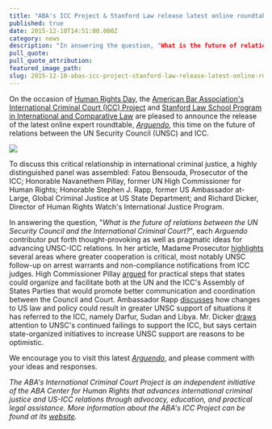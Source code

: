 ```yaml
---
title: "ABA's ICC Project & Stanford Law release latest online roundtable, Arguendo, on UN Security Council-ICC relations"
published: true
date: 2015-12-10T14:51:00.000Z
category: news
description: "In answering the question, "What is the future of relations between the UN Security Council and the International Criminal Court?", several distinguished experts put forth thought-provoking as well as pragmatic ideas for advancing UNSC-ICC relations."
pull_quote:
pull_quote_attribution:
featured_image_path:
slug: 2015-12-10-abas-icc-project-stanford-law-release-latest-online-roundtable-arguendo-on-un-security-council-icc-relations
---
```


On the occasion of [Human Rights Day](http://www.un.org/en/events/humanrightsday/), the [American Bar Association's International Criminal Court (ICC) Project](http://www.aba-icc.org/) and [Stanford Law School Program in International and Comparative Law](https://law.stanford.edu/stanford-program-in-international-and-comparative-law/) are pleased to announce the release of the latest online expert roundtable, _[Arguendo](http://www.international-criminal-justice-today.org/arguendo/)_, this time on the future of relations between the UN Security Council (UNSC) and ICC.

[![](http://lh3.googleusercontent.com/8jMVyAIyu2i2u19v7iAv6bFnSU8cYP8gQB9a1kVdPnqvdiqwZEe4Ui32I7qHTLJk4vEItzlh5xlGY0pCNvfvPaWwCI7XuRZd=s1200)](/webhook-uploads/1449776044322_Arguendo_UNSC_ICC.png)

To discuss this critical relationship in international criminal justice, a highly distinguished panel was assembled: Fatou Bensouda, Prosecutor of the ICC; Honorable Navanethem Pillay, former UN High Commissioner for Human Rights; Honorable Stephen J. Rapp, former US Ambassador at-Large, Global Criminal Justice at US State Department; and Richard Dicker, Director of Human Rights Watch's International Justice Program.

In answering the question, "_What is the future of relations between the UN Security Council and the International Criminal Court?_", each _Arguendo_ contributor put forth thought-provoking as well as pragmatic ideas for advancing UNSC-ICC relations. In her article, Madame Prosecutor [highlights](http://bit.ly/1OU08fd) several areas where greater cooperation is critical, most notably UNSC follow-up on arrest warrants and non-compliance notifications from ICC judges. High Commissioner Pillay [argued](http://bit.ly/1Z1uaAC) for practical steps that states could organize and facilitate both at the UN and the ICC's Assembly of States Parties that would promote better communication and coordination between the Council and Court. Ambassador Rapp [discusses](http://bit.ly/1Z1ufEr) how changes to US law and policy could result in greater UNSC support of situations it has referred to the ICC, namely Darfur, Sudan and Libya. Mr. Dicker [draws](http://bit.ly/1Z1rUJt) attention to UNSC's continued failings to support the ICC, but says certain state-organized initiatives to increase UNSC support are reasons to be optimistic.

We encourage you to visit this latest _[Arguendo](http://www.international-criminal-justice-today.org/arguendo/question/what-is-the-future-of-relations-between-the-un-security-council-and-the-international-criminal-court/)_, and please comment with your ideas and responses.

_The ABA's International Criminal Court Project is an independent initiative of the ABA Center for Human Rights that advances international criminal justice and US-ICC relations through advocacy, education, and practical legal assistance. More information about the ABA's ICC Project can be found at its [website](http://www.aba-icc.org/)._

